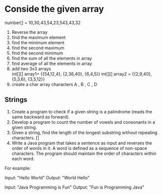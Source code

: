 
# Conside the given array
number[] = 10,30,43,54,23,543,43,32
1. Reverse the array
2. find the maximum element
3. find the minimum element
4. find the second maximum
5. find the second minimum
6. find the sum of all the elements in array
7. find average of all the elements in array
8. add two 3x3 arrays  
   int[][] array1= {{54,12,4}, {2,36,40}, {6,4,5}}
   int[][] array2 = {{2,9,40}, {5,3,6}, {3,5,12}}
9. create a char array
   characters A , B , C , D

## Strings

1. Create a program to check if a given string is a palindrome (reads the same backward as forward).
2. Develop a program to count the number of vowels and consonants in a given string.
3. Given a string, find the length of the longest substring without repeating characters. []
4. Write a Java program that takes a sentence as input and reverses the order of words in it. A word is defined as a sequence of non-space characters. The program should maintain the order of characters within each word.

For example:

Input: "Hello World"
Output: "World Hello"

Input: "Java Programming is Fun"
Output: "Fun is Programming Java"
